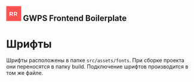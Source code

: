 ## ![GWPS Frontend Boilerplate](rr-logo.png) GWPS Frontend Boilerplate

# Шрифты
Шрифты расположены в папке ```src/assets/fonts```. При сборке проекта они переносятся в папку build.
Подключение шрифтов производится в том же файле.
